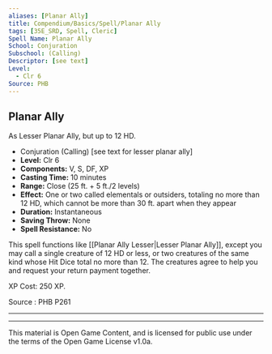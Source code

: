 ```yaml
---
aliases: [Planar Ally]
title: Compendium/Basics/Spell/Planar Ally
tags: [35E_SRD, Spell, Cleric]
Spell Name: Planar Ally
School: Conjuration
Subschool: (Calling)
Descriptor: [see text]
Level:
  - Clr 6
Source: PHB
---
```



## Planar Ally

As Lesser Planar Ally, but up to 12 HD.

*   Conjuration (Calling) [see text for lesser planar ally]
*   **Level:** Clr 6
*   **Components:** V, S, DF, XP
*   **Casting Time:** 10 minutes
*   **Range:** Close (25 ft. + 5 ft./2 levels)
*   **Effect:** One or two called elementals or outsiders, totaling no more than 12 HD, which cannot be more than 30 ft. apart when they appear
*   **Duration:** Instantaneous
*   **Saving Throw:** None
*   **Spell Resistance:** No

This spell functions like [[Planar Ally Lesser|Lesser Planar Ally]], except you may call a single creature of 12 HD or less, or two creatures of the same kind whose Hit Dice total no more than 12. The creatures agree to help you and request your return payment together.

XP Cost: 250 XP.

Source : PHB P261

---

---

This material is Open Game Content, and is licensed for public use under
the terms of the Open Game License v1.0a.
